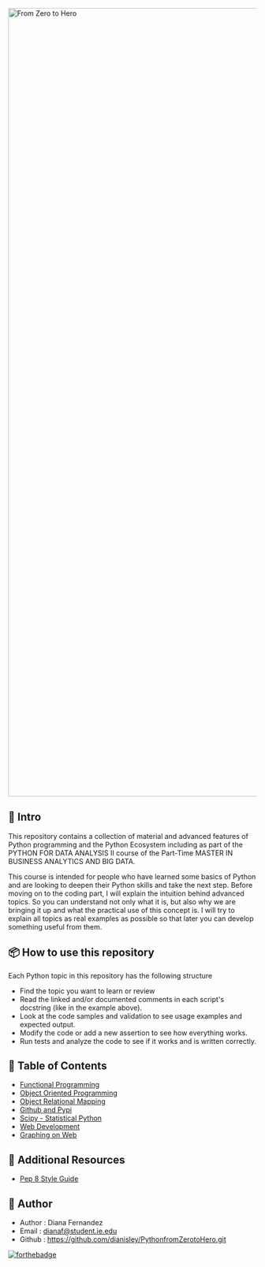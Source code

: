 <img width="1600" alt="From Zero to Hero" src="https://user-images.githubusercontent.com/103318089/184580274-219a8e5c-29c7-4c06-b6d5-af4b015880ba.png">

## :speech_balloon: Intro

This repository contains a collection of material and advanced features of Python programming and the Python Ecosystem including as part of the PYTHON FOR DATA ANALYSIS II course of the Part-Time MASTER IN BUSINESS ANALYTICS AND BIG DATA.

This course is intended for people who have learned some basics of Python and are looking to deepen their Python skills and take the next step. Before moving  on to the coding part, I will explain the intuition behind advanced topics. So you can understand not only what it is, but also why we are bringing it up and what the practical use of this concept is. I will try to explain all topics as real examples as possible so that later you can develop something useful from them.


## :package: How to use this repository

Each Python topic in this repository has the following structure

- Find the topic you want to learn or review
- Read the linked and/or documented comments  in each script's docstring (like in the example above). 
- Look at the code samples and validation to see usage examples and expected output. 
- Modify the code or add a new assertion to see how everything works. 
- Run tests and analyze the code to see if it works and is written correctly.


<div id="getting-started"></div>

## :rocket: Table of Contents

- [Functional Programming](https://github.com/dianisley/PythonfromZerotoHero/blob/78cd7d2c6a70e5a1e5487434cb9d1ec93998c2e1/Functional%20Programming/ReadmeFP)
- [Object Oriented Programming](https://github.com/dianisley/PythonfromZerotoHero/blob/54fd6c8b08b153508f71ffcaa58743ddedb15e8a/Object%20Oriented%20Programming/ReadmeOOP.md)
- [Object Relational Mapping](https://github.com/dianisley/PythonfromZerotoHero/blob/7f7d7d017556838bafe59788e434fd1cabf97ca5/Object%20Relational%20Mapping/README.md)
- [Github and Pypi](https://github.com/dianisley/PythonfromZerotoHero/blob/00c74bb7491487de6320d1ac5434e7744a8a5e2b/Git%20and%20Pypi/ReadmeGit.md)
- [Scipy - Statistical Python](https://github.com/dianisley/PythonfromZerotoHero/blob/a20b4138c033af345ef42560760dcb21c0d7fcb3/Scipy%20Statistical%20Python/ReadmeSci.md)
- [Web Development](https://github.com/dianisley/PythonfromZerotoHero/blob/53a382e19f1923643f9e1ea9140400cee441f31c/Web%20Development/README.md)
- [Graphing on Web](https://github.com/dianisley/PythonfromZerotoHero/blob/944d37d60ec448d30231730e75858cff59c4d9f7/Python%20Dynamic%20Graphing%20on%20Web%20Browsers/ReadmeGW.md)


<div id="Additional Resources"></div>

## :hammer: Additional Resources

- [Pep 8 Style Guide](https://peps.python.org/pep-0008/)

## :penguin: Author

- Author : Diana Fernandez
- Email : dianaf@student.ie.edu
- Github : https://github.com/dianisley/PythonfromZerotoHero.git


[![forthebadge](https://forthebadge.com/images/badges/built-with-love.svg)](https://forthebadge.com)

